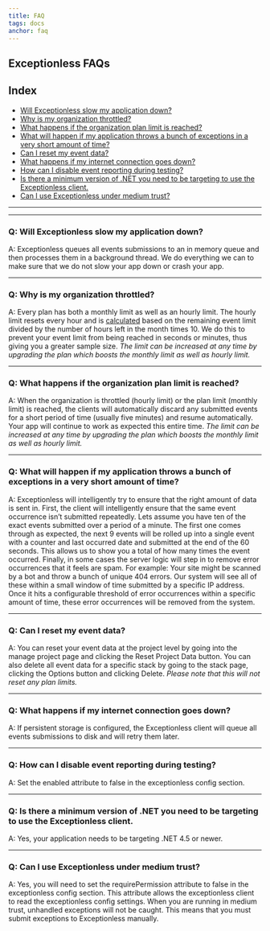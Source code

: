 ```yaml
---
title: FAQ
tags: docs
anchor: faq
---
```


## Exceptionless FAQs

## Index
* [Will Exceptionless slow my application down?](#q%3A-will-exceptionless-slow-my-application-down%3F)
* [Why is my organization throttled?](#q%3A-why-is-my-organization-throttled%3F)
* [What happens if the organization plan limit is reached?](#q%3A-what-happens-if-the-organization-plan-limit-is-reached%3F)
* [What will happen if my application throws a bunch of exceptions in a very short amount of time?](#q%3A-what-will-happen-if-my-application-throws-a-bunch-of-exceptions-in-a-very-short-amount-of-time%3F)
* [Can I reset my event data?](#q%3A-can-i-reset-my-event-data%3F)
* [What happens if my internet connection goes down?](#q%3A-what-happens-if-my-internet-connection-goes-down%3F)
* [How can I disable event reporting during testing?](#q%3A-how-can-i-disable-event-reporting-during-testing%3F)
* [Is there a minimum version of .NET you need to be targeting to use the Exceptionless client.](#q%3A-is-there-a-minimum-version-of-net-you-need-to-be-targeting-to-use-the-exceptionless-client%3F)
* [Can I use Exceptionless under medium trust?](#q%3A-can-i-use-exceptionless-under-medium-trust%3F)

***
***

### Q: Will Exceptionless slow my application down?

A: Exceptionless queues all events submissions to an in memory queue and then processes them in a background thread. We do everything we can to make sure that we do not slow your app down or crash your app.

***

### Q: Why is my organization throttled?

A: Every plan has both a monthly limit as well as an hourly limit. The hourly limit resets every hour and is [calculated](https://github.com/exceptionless/Exceptionless/blob/master/src/Exceptionless.Core/Extensions/OrganizationExtensions.cs#L51-L65) based on the remaining event limit divided by the number of hours left in the month times 10. We do this to prevent your event limit from being reached in seconds or minutes, thus giving you a greater sample size. _The limit can be increased at any time by upgrading the plan which boosts the monthly limit as well as hourly limit._

***

### Q: What happens if the organization plan limit is reached?

A: When the organization is throttled (hourly limit) or the plan limit (monthly limit) is reached, the clients will automatically discard any submitted events for a short period of time (usually five minutes) and resume automatically. Your app will continue to work as expected this entire time. _The limit can be increased at any time by upgrading the plan which boosts the monthly limit as well as hourly limit._

***

### Q: What will happen if my application throws a bunch of exceptions in a very short amount of time?

A: Exceptionless will intelligently try to ensure that the right amount of data is sent in. First, the client will intelligently ensure that the same event occurrence isn’t submitted repeatedly. Lets assume you have ten of the exact events submitted over a period of a minute. The first one comes through as expected, the next 9 events will be rolled up into a single event with a counter and last occurred date and submitted at the end of the 60 seconds. This allows us to show you a total of how many times the event occurred. Finally, in some cases the server logic will step in to remove error occurrences that it feels are spam. For example: Your site might be scanned by a bot and throw a bunch of unique 404 errors. Our system will see all of these within a small window of time submitted by a specific IP address. Once it hits a configurable threshold of error occurrences within a specific amount of time, these error occurrences will be removed from the system.

***

### Q: Can I reset my event data?

A: You can reset your event data at the project level by going into the manage project page and clicking the Reset Project Data button. You can also delete all event data for a specific stack by going to the stack page, clicking the Options button and clicking Delete. _Please note that this will not reset any plan limits._

***

### Q: What happens if my internet connection goes down?

A: If persistent storage is configured, the Exceptionless client will queue all events submissions to disk and will retry them later.

***

### Q: How can I disable event reporting during testing?

A: Set the enabled attribute to false in the exceptionless config section.

***

### Q: Is there a minimum version of .NET you need to be targeting to use the Exceptionless client.

A: Yes, your application needs to be targeting .NET 4.5 or newer.

***

### Q: Can I use Exceptionless under medium trust?

A: Yes, you will need to set the requirePermission attribute to false in the exceptionless config section. This attribute allows the exceptionless client to read the exceptionless config settings. When you are running in medium trust, unhandled exceptions will not be caught. This means that you must submit exceptions to Exceptionless manually.